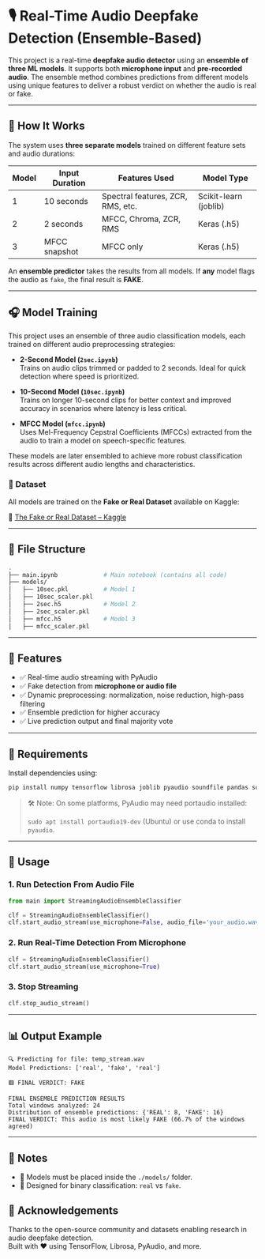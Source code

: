 # 🎙️ Real-Time Audio Deepfake Detection (Ensemble-Based)

This project is a real-time **deepfake audio detector** using an **ensemble of three ML models**. It supports both **microphone input** and **pre-recorded audio**. The ensemble method combines predictions from different models using unique features to deliver a robust verdict on whether the audio is real or fake.

---

## 🧠 How It Works

The system uses **three separate models** trained on different feature sets and audio durations:

| Model | Input Duration | Features Used                         | Model Type |
|-------|----------------|----------------------------------------|------------|
| 1     | 10 seconds     | Spectral features, ZCR, RMS, etc.     | Scikit-learn (joblib) |
| 2     | 2 seconds      | MFCC, Chroma, ZCR, RMS                | Keras (.h5) |
| 3     | MFCC snapshot  | MFCC only                             | Keras (.h5) |

An **ensemble predictor** takes the results from all models. If **any** model flags the audio as `fake`, the final result is **FAKE**.

---

## 🎧 Model Training

This project uses an ensemble of three audio classification models, each trained on different audio preprocessing strategies:

- **2-Second Model (`2sec.ipynb`)**  
  Trains on audio clips trimmed or padded to 2 seconds. Ideal for quick detection where speed is prioritized.
  
- **10-Second Model (`10sec.ipynb`)**  
  Trains on longer 10-second clips for better context and improved accuracy in scenarios where latency is less critical.

- **MFCC Model (`mfcc.ipynb`)**  
  Uses Mel-Frequency Cepstral Coefficients (MFCCs) extracted from the audio to train a model on speech-specific features.

These models are later ensembled to achieve more robust classification results across different audio lengths and characteristics.

### 📂 Dataset

All models are trained on the **Fake or Real Dataset** available on Kaggle:

🔗 [The Fake or Real Dataset – Kaggle](https://www.kaggle.com/datasets/mohammedabdeldayem/the-fake-or-real-dataset/)

---

## 📁 File Structure

```bash
.
├── main.ipynb             # Main notebook (contains all code)
├── models/
│   ├── 10sec.pkl          # Model 1
│   ├── 10sec_scaler.pkl
│   ├── 2sec.h5            # Model 2
│   ├── 2sec_scaler.pkl
│   ├── mfcc.h5            # Model 3
│   ├── mfcc_scaler.pkl
```

---

## 🎯 Features

- ✅ Real-time audio streaming with PyAudio
- ✅ Fake detection from **microphone or audio file**
- ✅ Dynamic preprocessing: normalization, noise reduction, high-pass filtering
- ✅ Ensemble prediction for higher accuracy
- ✅ Live prediction output and final majority vote

---

## 🔧 Requirements

Install dependencies using:

```bash
pip install numpy tensorflow librosa joblib pyaudio soundfile pandas scipy
```

> 🛠️ Note: On some platforms, PyAudio may need portaudio installed:
> 
> `sudo apt install portaudio19-dev` (Ubuntu) or use conda to install `pyaudio`.

---

## 🚀 Usage

### 1. Run Detection From Audio File

```python
from main import StreamingAudioEnsembleClassifier

clf = StreamingAudioEnsembleClassifier()
clf.start_audio_stream(use_microphone=False, audio_file='your_audio.wav')
```

### 2. Run Real-Time Detection From Microphone

```python
clf = StreamingAudioEnsembleClassifier()
clf.start_audio_stream(use_microphone=True)
```

### 3. Stop Streaming

```python
clf.stop_audio_stream()
```

---

## 📊 Output Example

```
🔍 Predicting for file: temp_stream.wav
Model Predictions: ['real', 'fake', 'real']

🟥 FINAL VERDICT: FAKE

FINAL ENSEMBLE PREDICTION RESULTS
Total windows analyzed: 24
Distribution of ensemble predictions: {'REAL': 8, 'FAKE': 16}
FINAL VERDICT: This audio is most likely FAKE (66.7% of the windows agreed)
```

---

## 📌 Notes

- 📂 Models must be placed inside the `./models/` folder.
- 🧪 Designed for binary classification: `real` vs `fake`.

## 🙌 Acknowledgements

Thanks to the open-source community and datasets enabling research in audio deepfake detection.  
Built with ❤️ using TensorFlow, Librosa, PyAudio, and more.